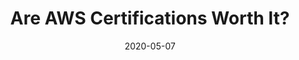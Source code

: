 ---
title: Are AWS Certifications Worth It? 
date: '2020-05-07'
thumb_img_path: images/12.jpg
content_img_path: images/12.jpg
excerpt: >-
  Amet nibh adipiscing adipiscing. Commodo ante vis placerat interdum massa
  massa primis. Tempus condimentum tempus non ac varius cubilia adipiscing
  placerat lorem turpis at.
layout: post
---